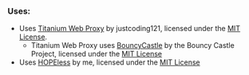 ### Uses:
* Uses [Titanium Web Proxy](https://github.com/justcoding121/Titanium-Web-Proxy) by justcoding121, licensed under the [MIT License](https://github.com/justcoding121/Titanium-Web-Proxy/blob/develop/LICENSE).
  * Titanium Web Proxy uses [BouncyCastle](https://www.bouncycastle.org/) by the Bouncy Castle Project, licensed under the [MIT License](https://www.bouncycastle.org/licence.html)
* Uses [HOPEless](https://github.com/HoLLy-HaCKeR/HOPEless) by me, licensed under the [MIT License](https://github.com/HoLLy-HaCKeR/HOPEless/blob/master/LICENSE.md)
